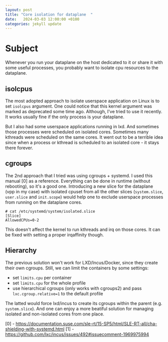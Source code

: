 ```yaml
---
layout: post
title: "Core isolation for dataplane  "
date:   2024-03-03 12:00:00 +0100
categories: jekyll update
---
```


# Subject
Whenever you run your dataplane on the host dedicated to it or share it with some useful processes, you probably want to isolate cpu resources to the dataplane. 

## isolcpus
The most adopted approach to isolate userspace application on Linux is to set `isolcpus` argument. One could notice that this kernel argument was marked as deprecated some time ago. Although, I've tried to use it recently. It works usually fine if the only process is your dataplane.

But I also had some userspace applications running in lxd. And sometimes those processes were scheduled on isolated cores. Sometimes many kthreads were scheduled on the same cores. It went out to be a terrible idea since when a process or kthread is scheduled to an isolated core - it stays there forever.

## cgroups
The 2nd approach that I tried was using cgroups + systemd. I used this manual [0] as a reference. Everything can be done in runtime (without rebooting), so it's a good one. Introducing a new slice for the dataplane (vpp in my case) with isolated cpuset from all the other slices (`system.slice`, `user.slice` and `init.scope`) would help one to exclude userspace processes from running on the dataplane cores.

```
# cat /etc/systemd/system/isolated.slice
[Slice]
AllowedCPUs=0-2
```

This doesn't affect the kernel to run kthreads and irq on those cores. It can be fixed with setting a proper irqaffinity though.

## Hierarchy
The previous solution won't work for LXD/Incus/Docker, since they create their own cgroups. Still, we can limit the containers by some settings:
* set `limits.cpu` per container
* set `limits.cpu` for the whole profile
* use hierarchical cgroups (only works with cgroups2) and pass `lxc.cgroup.relative=1` to the default profile

The latted would force lxd/incus to create its cgroups within the parent (e.g. `system.slice`). And one can enjoy a more beatiful solution for managing isolated and non-isolated cores from one place.

[0] - https://documentation.suse.com/sle-rt/15-SP5/html/SLE-RT-all/cha-shielding-with-systemd.html
[1] - https://github.com/lxc/incus/issues/492#issuecomment-1969975994
